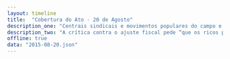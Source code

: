 ```yaml
---
layout: timeline
title:  "Cobertura do Ato - 20 de Agosto"
description_one: "Centrais sindicais e movimentos populares do campo e da cidade realizam manifestações em diversas capitais do país neste 20 de agosto. Os atos têm como foco defender a democracia, e afirmar que “a saída da crise é pela esquerda”, através de reformas sociais e econômicas profundas. Os protestos visam também denunciar as atuais políticas de austeridade do governo federal e a “guinada conservadora” comandada pelo presidente da Câmara dos Deputados, Eduardo Cunha (PMDB-RJ)."
description_two: "A crítica contra o ajuste fiscal pede “que os ricos paguem pela crise”, como informa o manifesto que convoca os protestos, apontando, também, a taxação de grandes fortunas, dividendos e remessas de lucros e auditoria da dívida pública como alternativas para aliviar a economia."
offline: true
data: "2015-08-20.json"
---
```





